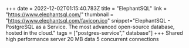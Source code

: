 +++
date = 2022-12-02T01:15:40.783Z
title = "ElephantSQL"
link = "https://www.elephantsql.com/"
thumbnail = "https://www.elephantsql.com/favicon.ico"
snippet="ElephantSQL - PostgreSQL as a Service. The most advanced open-source database, hosted in the cloud."
tags = ["postgres-service"," database"]
+++
Shared high performance server
20 MB data
5 concurrent connections
